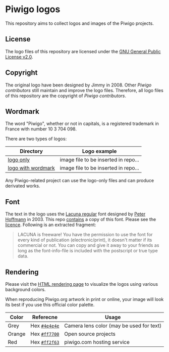 Piwigo logos
============

This repository aims to collect logos and images of the Piwigo projects.

License
-------

The logo files of this repository are licensed under the [GNU General Public License v2.0](https://choosealicense.com/licenses/gpl-2.0/).

Copyright
---------

The original logo have been designed by Jimmy in 2008.
Other *Piwigo contributors* still maintain and improve the logo files.
Therefore, all logo files of this repository are the copyright of *Piwigo contributors*.

Wordmark
--------

The word "Piwigo", whether or not in capitals, is a registered trademark in France with number 10 3 704 098.

There are two types of logos:

Directory                              | Logo example
-------------------------------------- | --------------------------
[logo only](./logo-only/)              | image file to be inserted in repo...
[logo with wordmark](./logo-wordmark/) | image file to be inserted in repo...

Any Piwigo-related project can use the logo-only files and can produce derivated works.

Font
----

The text in the logo uses the [Lacuna regular](https://www.fontsquirrel.com/fonts/Lacuna-Regular) font designed by [Peter Hoffmann](http://www.glashaus-design.com/info/about/) in 2003. This repo [contains](./font/) a copy of this font. Please see the [licence](./font/glashaus-lacuna-license.txt). Following is an extracted fragment:

> LACUNA is freeware! You have the permission to use the font for every kind of publication (electronic/print), it doesn't matter if its commercial or not. You can copy and give it away to your friends as long as the font-info-file is included with the postscript or true type data.


Rendering
---------

Please visit the [HTML rendering page](./html/) to visualize the logos using various background colors.

When reproducing Piwigo.org artwork in print or online, your image will look its best if you use this official color palette.

Color  | Referecne                                              | Usage
------ | ------------------------------------------------------ | -----------------------
Grey   | Hex [`#4e4e4e`](http://www.color-hex.com/color/4e4e4e) | Camera lens color (may be used for text)
Orange | Hex [`#ff7700`](http://www.color-hex.com/color/ff7700) | Open source projects
Red    | Hex [`#ff2f63`](http://www.color-hex.com/color/ff2f63) | piwigo.com hosting service


